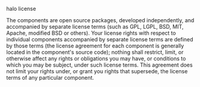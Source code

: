 halo license

The components are open source packages, developed independently, and accompanied by separate license terms (such as GPL, LGPL, BSD, MIT, Apache, modified BSD or others).
Your license rights with respect to individual components accompanied by separate license terms are defined by those terms (the license agreement for each component is generally located in the component's source code);
nothing shall restrict, limit, or otherwise affect any rights or obligations you may have, or conditions to which you may be subject, under such license terms. 
This agreement does not limit your rights under, or grant you rights that supersede, the license terms of any particular component.
